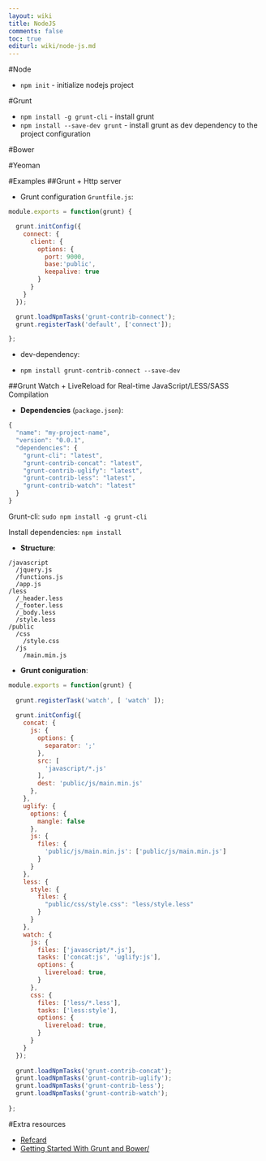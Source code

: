 ```yaml
---
layout: wiki
title: NodeJS
comments: false
toc: true
editurl: wiki/node-js.md
---
```


#Node

* `npm init` - initialize nodejs project

#Grunt

* `npm install -g grunt-cli` - install grunt
* `npm install --save-dev grunt` - install grunt as dev dependency to the project configuration

#Bower

#Yeoman

#Examples
##Grunt + Http server

* Grunt configuration `Gruntfile.js`:

```js
module.exports = function(grunt) {

  grunt.initConfig({
	connect: {
	  client: {
		options: {
		  port: 9000,
		  base:'public',
		  keepalive: true
		}
	  }
	}
  });

  grunt.loadNpmTasks('grunt-contrib-connect');
  grunt.registerTask('default', ['connect']);

};
```

* dev-dependency:

 * `npm install grunt-contrib-connect --save-dev`

##Grunt Watch + LiveReload for Real-time JavaScript/LESS/SASS Compilation

* **Dependencies** (`package.json`):

```js
{
  "name": "my-project-name",
  "version": "0.0.1",
  "dependencies": {
    "grunt-cli": "latest",
    "grunt-contrib-concat": "latest",
    "grunt-contrib-uglify": "latest",
    "grunt-contrib-less": "latest",
    "grunt-contrib-watch": "latest"
  }
}

```

Grunt-cli: `sudo npm install -g grunt-cli`

Install dependencies: `npm install`

* **Structure**:

```
/javascript
  /jquery.js
  /functions.js
  /app.js
/less
  /_header.less
  /_footer.less
  /_body.less
  /style.less
/public
  /css
    /style.css
  /js
    /main.min.js
```

* **Grunt coniguration**:

```js
module.exports = function(grunt) {
 
  grunt.registerTask('watch', [ 'watch' ]);
 
  grunt.initConfig({
    concat: {
      js: {
        options: {
          separator: ';'
        },
        src: [
          'javascript/*.js'
        ],
        dest: 'public/js/main.min.js'
      },
    },
    uglify: {
      options: {
        mangle: false
      },
      js: {
        files: {
          'public/js/main.min.js': ['public/js/main.min.js']
        }
      }
    },
    less: {
      style: {
        files: {
          "public/css/style.css": "less/style.less"
        }
      }
    },
    watch: {
      js: {
        files: ['javascript/*.js'],
        tasks: ['concat:js', 'uglify:js'],
        options: {
          livereload: true,
        }
      },
      css: {
        files: ['less/*.less'],
        tasks: ['less:style'],
        options: {
          livereload: true,
        }
      }
    }
  });
 
  grunt.loadNpmTasks('grunt-contrib-concat');
  grunt.loadNpmTasks('grunt-contrib-uglify');
  grunt.loadNpmTasks('grunt-contrib-less');
  grunt.loadNpmTasks('grunt-contrib-watch');
 
};
```

#Extra resources
 * [Refcard](../resources/nodejs.pdf)
 * [Getting Started With Grunt and Bower/](http://www.nitinh.com/2013/05/getting-started-with-grunt-bower/)
